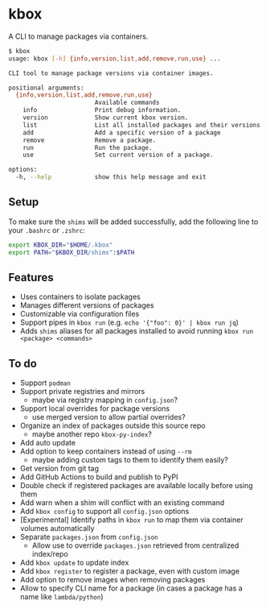 # kbox

A CLI to manage packages via containers.

```sh
$ kbox 
usage: kbox [-h] {info,version,list,add,remove,run,use} ...

CLI tool to manage package versions via container images.

positional arguments:
  {info,version,list,add,remove,run,use}
                        Available commands
    info                Print debug information.
    version             Show current kbox version.
    list                List all installed packages and their versions.
    add                 Add a specific version of a package
    remove              Remove a package.
    run                 Run the package.
    use                 Set current version of a package.

options:
  -h, --help            show this help message and exit
```

## Setup

To make sure the `shims` will be added successfully, add the following line to your `.bashrc` or `.zshrc`:

```sh
export KBOX_DIR="$HOME/.kbox"
export PATH="$KBOX_DIR/shims":$PATH
```

## Features

- Uses containers to isolate packages
- Manages different versions of packages
- Customizable via configuration files
- Support pipes in `kbox run` (e.g. `echo '{"foo": 0}' | kbox run jq`)
- Adds `shims` aliases for all packages installed to avoid running `kbox run <package> <commands>`

## To do

- Support `podman`
- Support private registries and mirrors
  - maybe via registry mapping in `config.json`?
- Support local overrides for package versions
  - use merged version to allow partial overrides?
- Organize an index of packages outside this source repo
  - maybe another repo `kbox-py-index`?
- Add auto update
- Add option to keep containers instead of using `--rm`
  - maybe adding custom tags to them to identify them easily?
- Get version from git tag
- Add GitHub Actions to build and publish to PyPI
- Double check if registered packages are available locally before using them
- Add warn when a shim will conflict with an existing command
- Add `kbox config` to support all `config.json` options
- [Experimental] Identify paths in `kbox run` to map them via container volumes automatically
- Separate `packages.json` from `config.json`
  - Allow use to override `packages.json` retrieved from centralized index/repo
- Add `kbox update` to update index
- Add `kbox register` to register a package, even with custom image
- Add option to remove images when removing packages
- Allow to specify CLI name for a package (in cases a package has a name like `lambda/python`)
